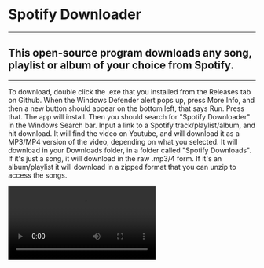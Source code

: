 # Spotify Downloader

---

## This open-source program downloads any song, playlist or album of your choice from Spotify.

---

To download, double click the .exe that you installed from the Releases tab on Github. When the Windows Defender alert pops up, press More Info, and then a new button should appear on the bottom left, that says Run. Press that. The app will install. Then you should search for "Spotify Downloader" in the Windows Search bar.
Input a link to a Spotify track/playlist/album, and hit download. It will find the video on Youtube, and will download it as a MP3/MP4 version of the video, depending on what you selected.
It will download in your Downloads folder, in a folder called "Spotify Downloads". If it's just a song, it will download in the raw .mp3/4 form. If it's an album/playlist it will download in a zipped format that you can unzip to access the songs.

<video src="/img-src/README/ee.mov">

---

PATCH NOTES-

**v1.0.0** - **_Release 1_**. <br>
**v1.0.1** - **_Release 2_**. The app used to download video and audio separately to get them both the highest quality, and then merge them together using ffmpeg, but wouldn't merge them, if the user did not have ffmpeg installed. Now, it checks if you do have ffmpeg. If you do, it uses the first method. If you don't it downloads them together. <br> **Note** - Downloading them separately will give higher video and audio quality.<br>
